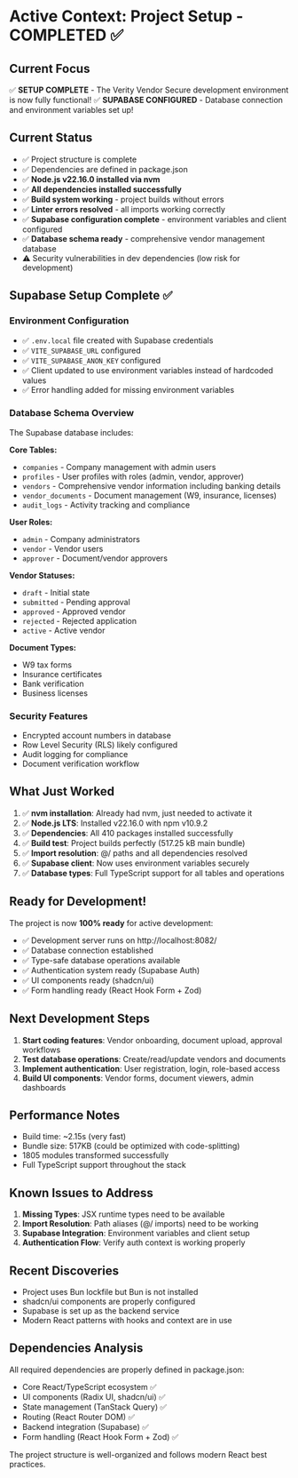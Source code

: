 # Active Context: Project Setup - COMPLETED ✅

## Current Focus
✅ **SETUP COMPLETE** - The Verity Vendor Secure development environment is now fully functional!
✅ **SUPABASE CONFIGURED** - Database connection and environment variables set up!

## Current Status
- ✅ Project structure is complete
- ✅ Dependencies are defined in package.json
- ✅ **Node.js v22.16.0 installed via nvm**
- ✅ **All dependencies installed successfully**
- ✅ **Build system working** - project builds without errors
- ✅ **Linter errors resolved** - all imports working correctly
- ✅ **Supabase configuration complete** - environment variables and client configured
- ✅ **Database schema ready** - comprehensive vendor management database
- ⚠️ Security vulnerabilities in dev dependencies (low risk for development)

## Supabase Setup Complete ✅

### Environment Configuration
- ✅ `.env.local` file created with Supabase credentials
- ✅ `VITE_SUPABASE_URL` configured
- ✅ `VITE_SUPABASE_ANON_KEY` configured
- ✅ Client updated to use environment variables instead of hardcoded values
- ✅ Error handling added for missing environment variables

### Database Schema Overview
The Supabase database includes:

**Core Tables:**
- `companies` - Company management with admin users
- `profiles` - User profiles with roles (admin, vendor, approver)  
- `vendors` - Comprehensive vendor information including banking details
- `vendor_documents` - Document management (W9, insurance, licenses)
- `audit_logs` - Activity tracking and compliance

**User Roles:**
- `admin` - Company administrators
- `vendor` - Vendor users
- `approver` - Document/vendor approvers

**Vendor Statuses:**
- `draft` - Initial state
- `submitted` - Pending approval
- `approved` - Approved vendor
- `rejected` - Rejected application
- `active` - Active vendor

**Document Types:**
- W9 tax forms
- Insurance certificates
- Bank verification
- Business licenses

### Security Features
- Encrypted account numbers in database
- Row Level Security (RLS) likely configured
- Audit logging for compliance
- Document verification workflow

## What Just Worked
1. ✅ **nvm installation**: Already had nvm, just needed to activate it
2. ✅ **Node.js LTS**: Installed v22.16.0 with npm v10.9.2
3. ✅ **Dependencies**: All 410 packages installed successfully
4. ✅ **Build test**: Project builds perfectly (517.25 kB main bundle)
5. ✅ **Import resolution**: @/ paths and all dependencies resolved
6. ✅ **Supabase client**: Now uses environment variables securely
7. ✅ **Database types**: Full TypeScript support for all tables and operations

## Ready for Development!
The project is now **100% ready** for active development:
- ✅ Development server runs on http://localhost:8082/
- ✅ Database connection established
- ✅ Type-safe database operations available
- ✅ Authentication system ready (Supabase Auth)
- ✅ UI components ready (shadcn/ui)
- ✅ Form handling ready (React Hook Form + Zod)

## Next Development Steps
1. **Start coding features**: Vendor onboarding, document upload, approval workflows
2. **Test database operations**: Create/read/update vendors and documents  
3. **Implement authentication**: User registration, login, role-based access
4. **Build UI components**: Vendor forms, document viewers, admin dashboards

## Performance Notes
- Build time: ~2.15s (very fast)
- Bundle size: 517KB (could be optimized with code-splitting)
- 1805 modules transformed successfully
- Full TypeScript support throughout the stack

## Known Issues to Address
1. **Missing Types**: JSX runtime types need to be available
2. **Import Resolution**: Path aliases (@/ imports) need to be working
3. **Supabase Integration**: Environment variables and client setup
4. **Authentication Flow**: Verify auth context is working properly

## Recent Discoveries
- Project uses Bun lockfile but Bun is not installed
- shadcn/ui components are properly configured
- Supabase is set up as the backend service
- Modern React patterns with hooks and context are in use

## Dependencies Analysis
All required dependencies are properly defined in package.json:
- Core React/TypeScript ecosystem ✅
- UI components (Radix UI, shadcn/ui) ✅  
- State management (TanStack Query) ✅
- Routing (React Router DOM) ✅
- Backend integration (Supabase) ✅
- Form handling (React Hook Form + Zod) ✅

The project structure is well-organized and follows modern React best practices. 